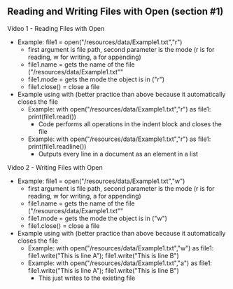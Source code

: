 ## Reading and Writing Files with Open (section #1)

Video 1 - Reading Files with Open
- Example: file1 = open("/resources/data/Example1.txt","r")
  - first argument is file path, second parameter is the mode (r is for reading, w for writing, a for appending)
  - file1.name = gets the name of the file ("/resources/data/Example1.txt""
  - file1.mode = gets the mode the object is in ("r")
  - file1.close() = close a file
- Example using with (better practice than above because it automatically closes the file
  - Example: with open("/resources/data/Example1.txt","r") as file1: print(file1.read())
    - Code performs all operations in the indent block and closes the file
  - Example: with open("/resources/data/Example1.txt","r") as file1: print(file1.readline())
    - Outputs every line in a document as an element in a list

Video 2 - Writing Files with Open
- Example: file1 = open("/resources/data/Example1.txt","w")
  - first argument is file path, second parameter is the mode (r is for reading, w for writing, a for appending)
  - file1.name = gets the name of the file ("/resources/data/Example1.txt""
  - file1.mode = gets the mode the object is in ("w")
  - file1.close() = close a file
- Example using with (better practice than above because it automatically closes the file
  - Example: with open("/resources/data/Example1.txt","w") as file1: file1.write("This is line A"); file1.write("This is line B")
  - Example: with open("/resources/data/Example1.txt","a") as file1: file1.write("This is line A"); file1.write("This is line B")
    - This just writes to the existing file

